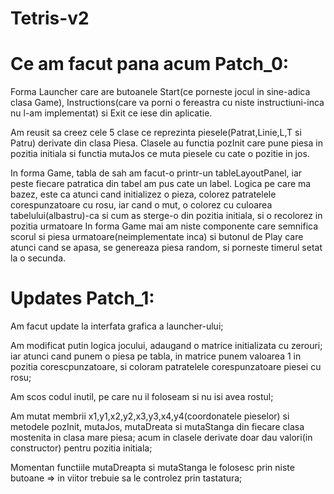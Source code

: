 # Tetris-v2
# Ce am facut pana acum Patch_0:
Forma Launcher care are butoanele Start(ce porneste jocul in sine-adica clasa Game), Instructions(care va porni o fereastra cu niste 
instructiuni-inca nu l-am implementat) si Exit ce iese din aplicatie.

Am reusit sa creez cele 5 clase ce reprezinta piesele(Patrat,Linie,L,T si Patru) derivate din clasa Piesa.
Clasele au functia pozInit care pune piesa in pozitia initiala si functia mutaJos ce muta piesele cu cate o
pozitie in jos.

In forma Game, tabla de sah am facut-o printr-un tableLayoutPanel, iar peste fiecare patratica din tabel am pus cate un label.
Logica pe care ma bazez, este ca atunci cand initializez o pieza, colorez patratelele corespunzatoare cu rosu, iar cand o mut,
o colorez cu culoarea tabelului(albastru)-ca si cum as sterge-o din pozitia initiala, si o recolorez in pozitia urmatoare
In forma Game mai am niste componente care semnifica scorul si piesa urmatoare(neimplementate inca) si butonul de Play care 
atunci cand se apasa, se genereaza piesa random, si porneste timerul setat la o secunda.


# Updates Patch_1:
Am facut update la interfata grafica a launcher-ului;

Am modificat putin logica jocului, adaugand o matrice initializata cu zerouri; iar atunci cand punem o piesa pe tabla, in 
matrice punem valoarea 1 in pozitia corescpunzatoare, si coloram patratelele corespunzatoare piesei cu rosu;

Am scos codul inutil, pe care nu il foloseam si nu isi avea rostul;

Am mutat membrii x1,y1,x2,y2,x3,y3,x4,y4(coordonatele pieselor) si metodele pozInit, mutaJos, mutaDreata si mutaStanga din fiecare clasa mostenita
in clasa mare piesa; acum in clasele derivate doar dau valori(in constructor) pentru pozitia initiala;

Momentan functiile mutaDreapta si mutaStanga le folosesc prin niste butoane => in viitor trebuie sa le controlez prin tastatura;


